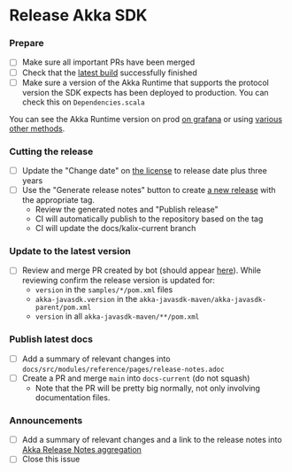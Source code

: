 # Release Akka SDK 

### Prepare

- [ ] Make sure all important PRs have been merged
- [ ] Check that the [latest build](https://github.com/akka/akka-sdk/actions?query=branch%3Amain) successfully finished
- [ ] Make sure a version of the Akka Runtime that supports the protocol version the SDK expects has been deployed to production. You can check this on `Dependencies.scala`

You can see the Akka Runtime version on prod [on grafana](https://grafana.sre.kalix.io/d/b30d0d8e-3894-4fbf-9627-9cb6088949ee/prod-kalix-metrics?orgId=1) or using [various other methods](https://github.com/lightbend/kalix/wiki/Versioning-and-how-to-determine-what-version-is-running).

### Cutting the release 

- [ ] Update the "Change date" on [the license](../blob/main/LICENSE#L9) to release date plus three years
- [ ] Use the "Generate release notes" button to create [a new release](https://github.com/akka/akka-sdk/releases/new) with the appropriate tag.
    - Review the generated notes and "Publish release"
    - CI will automatically publish to the repository based on the tag
    - CI will update the docs/kalix-current branch

### Update to the latest version
 
- [ ] Review and merge PR created by bot (should appear [here](https://github.com/akka/akka-sdk/pulls?q=is%3Apr+is%3Aopen+auto+pr+)). While reviewing confirm the release version is updated for:
    - `version` in the `samples/*/pom.xml` files
    - `akka-javasdk.version` in the `akka-javasdk-maven/akka-javasdk-parent/pom.xml`
    - `version` in all `akka-javasdk-maven/**/pom.xml`

### Publish latest docs
- [ ] Add a summary of relevant changes into `docs/src/modules/reference/pages/release-notes.adoc`
- [ ] Create a PR and merge `main` into `docs-current` (do not squash)
    - Note that the PR will be pretty big normally, not only involving documentation files. 
 
### Announcements

- [ ] Add a summary of relevant changes and a link to the release notes into [Akka Release Notes aggregation](https://docs.google.com/document/d/1Q0yWZssJHhF9oOKMW1yHq-QCyXJ-Ej8DeNuim4_QN6w/edit?usp=sharing)
- [ ] Close this issue
